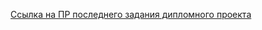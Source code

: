 [Ссылка на ПР последнего задания дипломного проекта](https://github.com/MariaAnikina/java-explore-with-me/pull/5)